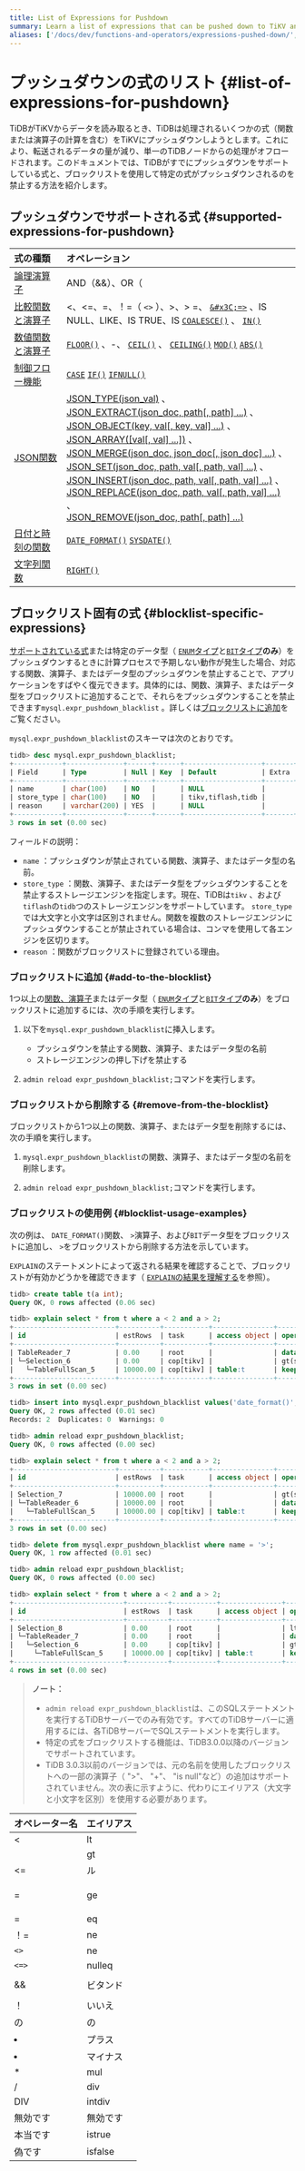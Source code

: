 ```yaml
---
title: List of Expressions for Pushdown
summary: Learn a list of expressions that can be pushed down to TiKV and the related operations.
aliases: ['/docs/dev/functions-and-operators/expressions-pushed-down/','/docs/dev/reference/sql/functions-and-operators/expressions-pushed-down/']
---
```


# プッシュダウンの式のリスト {#list-of-expressions-for-pushdown}

TiDBがTiKVからデータを読み取るとき、TiDBは処理されるいくつかの式（関数または演算子の計算を含む）をTiKVにプッシュダウンしようとします。これにより、転送されるデータの量が減り、単一のTiDBノードからの処理がオフロードされます。このドキュメントでは、TiDBがすでにプッシュダウンをサポートしている式と、ブロックリストを使用して特定の式がプッシュダウンされるのを禁止する方法を紹介します。

## プッシュダウンでサポートされる式 {#supported-expressions-for-pushdown}

| 式の種類                                                                                 | オペレーション                                                                                                                                                                                                                                                                                                                                                                                                                                                                                                                                                                                                  |
| :----------------------------------------------------------------------------------- | :------------------------------------------------------------------------------------------------------------------------------------------------------------------------------------------------------------------------------------------------------------------------------------------------------------------------------------------------------------------------------------------------------------------------------------------------------------------------------------------------------------------------------------------------------------------------------------------------------- |
| [論理演算子](/functions-and-operators/operators.md#logical-operators)                     | AND（&amp;&amp;）、OR（||）、NOT（！）                                                                                                                                                                                                                                                                                                                                                                                                                                                                                                                                                                            |
| [比較関数と演算子](/functions-and-operators/operators.md#comparison-functions-and-operators) | &lt;、&lt;=、=、！=（ `<>` ）、&gt;、&gt; =、 [`&#x3C;=>`](https://dev.mysql.com/doc/refman/5.7/en/comparison-operators.html#operator_equal-to) 、IS NULL、LIKE、IS TRUE、IS [`COALESCE()`](https://dev.mysql.com/doc/refman/5.7/en/comparison-operators.html#function_coalesce) 、 [`IN()`](https://dev.mysql.com/doc/refman/5.7/en/comparison-operators.html#function_in)                                                                                                                                                                                                                                            |
| [数値関数と演算子](/functions-and-operators/numeric-functions-and-operators.md)              | [`FLOOR()`](https://dev.mysql.com/doc/refman/5.7/en/mathematical-functions.html#function_floor) 、-、 [`CEIL()`](https://dev.mysql.com/doc/refman/5.7/en/mathematical-functions.html#function_ceil) 、 [`CEILING()`](https://dev.mysql.com/doc/refman/5.7/en/mathematical-functions.html#function_ceiling) [`MOD()`](https://dev.mysql.com/doc/refman/5.7/en/mathematical-functions.html#function_mod) [`ABS()`](https://dev.mysql.com/doc/refman/5.7/en/mathematical-functions.html#function_abs)                                                                                                          |
| [制御フロー機能](/functions-and-operators/control-flow-functions.md)                        | [`CASE`](https://dev.mysql.com/doc/refman/5.7/en/flow-control-functions.html#operator_case) [`IF()`](https://dev.mysql.com/doc/refman/5.7/en/flow-control-functions.html#function_if) [`IFNULL()`](https://dev.mysql.com/doc/refman/5.7/en/flow-control-functions.html#function_ifnull)                                                                                                                                                                                                                                                                                                                  |
| [JSON関数](/functions-and-operators/json-functions.md)                                 | [JSON\_TYPE(json\_val)][json_type] 、<br/> [JSON\_EXTRACT(json\_doc, path\[, path\] ...)][json_extract] 、<br/> [JSON\_OBJECT(key, val\[, key, val\] ...)][json_object] 、<br/> [JSON\_ARRAY(\[val\[, val\] ...\])][json_array] 、<br/> [JSON\_MERGE(json\_doc, json\_doc\[, json\_doc\] ...)][json_merge] 、<br/> [JSON\_SET(json\_doc, path, val\[, path, val\] ...)][json_set] 、<br/> [JSON\_INSERT(json\_doc, path, val\[, path, val\] ...)][json_insert] 、<br/> [JSON\_REPLACE(json\_doc, path, val\[, path, val\] ...)][json_replace] 、<br/> [JSON\_REMOVE(json\_doc, path\[, path\] ...)][json_remove] |
| [日付と時刻の関数](/functions-and-operators/date-and-time-functions.md)                      | [`DATE_FORMAT()`](https://dev.mysql.com/doc/refman/5.7/en/date-and-time-functions.html#function_date-format) [`SYSDATE()`](https://dev.mysql.com/doc/refman/5.7/en/date-and-time-functions.html#function_sysdate)                                                                                                                                                                                                                                                                                                                                                                                        |
| [文字列関数](/functions-and-operators/string-functions.md)                                | [`RIGHT()`](https://dev.mysql.com/doc/refman/5.7/en/string-functions.html#function_right)                                                                                                                                                                                                                                                                                                                                                                                                                                                                                                                |

## ブロックリスト固有の式 {#blocklist-specific-expressions}

[サポートされている式](#supported-expressions-for-pushdown)または特定のデータ型（ [`ENUM`タイプ](/data-type-string.md#enum-type)と[`BIT`タイプ](/data-type-numeric.md#bit-type)<strong>のみ</strong>）をプッシュダウンするときに計算プロセスで予期しない動作が発生した場合、対応する関数、演算子、またはデータ型のプッシュダウンを禁止することで、アプリケーションをすばやく復元できます。具体的には、関数、演算子、またはデータ型をブロックリストに追加することで、それらをプッシュダウンすることを禁止できます`mysql.expr_pushdown_blacklist` 。詳しくは[ブロックリストに追加](#add-to-the-blocklist)をご覧ください。

`mysql.expr_pushdown_blacklist`のスキーマは次のとおりです。

```sql
tidb> desc mysql.expr_pushdown_blacklist;
+------------+--------------+------+------+-------------------+-------+
| Field      | Type         | Null | Key  | Default           | Extra |
+------------+--------------+------+------+-------------------+-------+
| name       | char(100)    | NO   |      | NULL              |       |
| store_type | char(100)    | NO   |      | tikv,tiflash,tidb |       |
| reason     | varchar(200) | YES  |      | NULL              |       |
+------------+--------------+------+------+-------------------+-------+
3 rows in set (0.00 sec)
```

フィールドの説明：

-   `name` ：プッシュダウンが禁止されている関数、演算子、またはデータ型の名前。
-   `store_type` ：関数、演算子、またはデータ型をプッシュダウンすることを禁止するストレージエンジンを指定します。現在、TiDBは`tikv` 、および`tiflash`の`tidb`つのストレージエンジンをサポートしています。 `store_type`では大文字と小文字は区別されません。関数を複数のストレージエンジンにプッシュダウンすることが禁止されている場合は、コンマを使用して各エンジンを区切ります。
-   `reason` ：関数がブロックリストに登録されている理由。

### ブロックリストに追加 {#add-to-the-blocklist}

1つ以上の[関数、演算子](#supported-expressions-for-pushdown)またはデータ型（ [`ENUM`タイプ](/data-type-string.md#enum-type)と[`BIT`タイプ](/data-type-numeric.md#bit-type)<strong>のみ</strong>）をブロックリストに追加するには、次の手順を実行します。

1.  以下を`mysql.expr_pushdown_blacklist`に挿入します。

    -   プッシュダウンを禁止する関数、演算子、またはデータ型の名前
    -   ストレージエンジンの押し下げを禁止する

2.  `admin reload expr_pushdown_blacklist;`コマンドを実行します。

### ブロックリストから削除する {#remove-from-the-blocklist}

ブロックリストから1つ以上の関数、演算子、またはデータ型を削除するには、次の手順を実行します。

1.  `mysql.expr_pushdown_blacklist`の関数、演算子、またはデータ型の名前を削除します。

2.  `admin reload expr_pushdown_blacklist;`コマンドを実行します。

### ブロックリストの使用例 {#blocklist-usage-examples}

次の例は、 `DATE_FORMAT()`関数、 `>`演算子、および`BIT`データ型をブロックリストに追加し、 `>`をブロックリストから削除する方法を示しています。

`EXPLAIN`のステートメントによって返される結果を確認することで、ブロックリストが有効かどうかを確認できます（ [`EXPLAIN`の結果を理解する](/explain-overview.md)を参照）。

```sql
tidb> create table t(a int);
Query OK, 0 rows affected (0.06 sec)

tidb> explain select * from t where a < 2 and a > 2;
+-------------------------+----------+-----------+---------------+------------------------------------+
| id                      | estRows  | task      | access object | operator info                      |
+-------------------------+----------+-----------+---------------+------------------------------------+
| TableReader_7           | 0.00     | root      |               | data:Selection_6                   |
| └─Selection_6           | 0.00     | cop[tikv] |               | gt(ssb_1.t.a, 2), lt(ssb_1.t.a, 2) |
|   └─TableFullScan_5     | 10000.00 | cop[tikv] | table:t       | keep order:false, stats:pseudo     |
+-------------------------+----------+-----------+---------------+------------------------------------+
3 rows in set (0.00 sec)

tidb> insert into mysql.expr_pushdown_blacklist values('date_format()', 'tikv',''), ('>','tikv',''), ('bit','tikv','');
Query OK, 2 rows affected (0.01 sec)
Records: 2  Duplicates: 0  Warnings: 0

tidb> admin reload expr_pushdown_blacklist;
Query OK, 0 rows affected (0.00 sec)

tidb> explain select * from t where a < 2 and a > 2;
+-------------------------+----------+-----------+---------------+------------------------------------+
| id                      | estRows  | task      | access object | operator info                      |
+-------------------------+----------+-----------+---------------+------------------------------------+
| Selection_7             | 10000.00 | root      |               | gt(ssb_1.t.a, 2), lt(ssb_1.t.a, 2) |
| └─TableReader_6         | 10000.00 | root      |               | data:TableFullScan_5               |
|   └─TableFullScan_5     | 10000.00 | cop[tikv] | table:t       | keep order:false, stats:pseudo     |
+-------------------------+----------+-----------+---------------+------------------------------------+
3 rows in set (0.00 sec)

tidb> delete from mysql.expr_pushdown_blacklist where name = '>';
Query OK, 1 row affected (0.01 sec)

tidb> admin reload expr_pushdown_blacklist;
Query OK, 0 rows affected (0.00 sec)

tidb> explain select * from t where a < 2 and a > 2;
+---------------------------+----------+-----------+---------------+--------------------------------+
| id                        | estRows  | task      | access object | operator info                  |
+---------------------------+----------+-----------+---------------+--------------------------------+
| Selection_8               | 0.00     | root      |               | lt(ssb_1.t.a, 2)               |
| └─TableReader_7           | 0.00     | root      |               | data:Selection_6               |
|   └─Selection_6           | 0.00     | cop[tikv] |               | gt(ssb_1.t.a, 2)               |
|     └─TableFullScan_5     | 10000.00 | cop[tikv] | table:t       | keep order:false, stats:pseudo |
+---------------------------+----------+-----------+---------------+--------------------------------+
4 rows in set (0.00 sec)
```

> <strong>ノート：</strong>
>
> -   `admin reload expr_pushdown_blacklist`は、このSQLステートメントを実行するTiDBサーバーでのみ有効です。すべてのTiDBサーバーに適用するには、各TiDBサーバーでSQLステートメントを実行します。
> -   特定の式をブロックリストする機能は、TiDB3.0.0以降のバージョンでサポートされています。
> -   TiDB 3.0.3以前のバージョンでは、元の名前を使用したブロックリストへの一部の演算子（ &quot;&gt;&quot;、 &quot;+&quot;、 &quot;is null&quot;など）の追加はサポートされていません。次の表に示すように、代わりにエイリアス（大文字と小文字を区別）を使用する必要があります。

| オペレーター名    | エイリアス   |
| :--------- | :------ |
| &lt;       | lt      |
|            | gt      |
| &lt;=      | ル       |
| <p>=</p>   | ge      |
| =          | eq      |
| ！=         | ne      |
| `<>`       | ne      |
| `<=>`      | nulleq  |
| |          | ビター     |
| &amp;&amp; | ビタンド    |
| ||         | また      |
| ！          | いいえ     |
| の          | の       |
| <li></li>  | プラス     |
| <li></li>  | マイナス    |
| *          | mul     |
| /          | div     |
| DIV        | intdiv  |
| 無効です       | 無効です    |
| 本当です       | istrue  |
| 偽です        | isfalse |

[json_extract]: https://dev.mysql.com/doc/refman/5.7/en/json-search-functions.html#function_json-extract

[json_short_extract]: https://dev.mysql.com/doc/refman/5.7/en/json-search-functions.html#operator_json-column-path

[json_short_extract_unquote]: https://dev.mysql.com/doc/refman/5.7/en/json-search-functions.html#operator_json-inline-path

[json_unquote]: https://dev.mysql.com/doc/refman/5.7/en/json-modification-functions.html#function_json-unquote

[json_type]: https://dev.mysql.com/doc/refman/5.7/en/json-attribute-functions.html#function_json-type

[json_set]: https://dev.mysql.com/doc/refman/5.7/en/json-modification-functions.html#function_json-set

[json_insert]: https://dev.mysql.com/doc/refman/5.7/en/json-modification-functions.html#function_json-insert

[json_replace]: https://dev.mysql.com/doc/refman/5.7/en/json-modification-functions.html#function_json-replace

[json_remove]: https://dev.mysql.com/doc/refman/5.7/en/json-modification-functions.html#function_json-remove

[json_merge]: https://dev.mysql.com/doc/refman/5.7/en/json-modification-functions.html#function_json-merge

[json_merge_preserve]: https://dev.mysql.com/doc/refman/5.7/en/json-modification-functions.html#function_json-merge-preserve

[json_object]: https://dev.mysql.com/doc/refman/5.7/en/json-creation-functions.html#function_json-object

[json_array]: https://dev.mysql.com/doc/refman/5.7/en/json-creation-functions.html#function_json-array

[json_keys]: https://dev.mysql.com/doc/refman/5.7/en/json-search-functions.html#function_json-keys

[json_length]: https://dev.mysql.com/doc/refman/5.7/en/json-attribute-functions.html#function_json-length

[json_valid]: https://dev.mysql.com/doc/refman/5.7/en/json-attribute-functions.html#function_json-valid

[json_quote]: https://dev.mysql.com/doc/refman/5.7/en/json-creation-functions.html#function_json-quote

[json_contains]: https://dev.mysql.com/doc/refman/5.7/en/json-search-functions.html#function_json-contains

[json_contains_path]: https://dev.mysql.com/doc/refman/5.7/en/json-search-functions.html#function_json-contains-path

[json_arrayagg]: https://dev.mysql.com/doc/refman/5.7/en/group-by-functions.html#function_json-arrayagg

[json_depth]: https://dev.mysql.com/doc/refman/5.7/en/json-attribute-functions.html#function_json-depth

